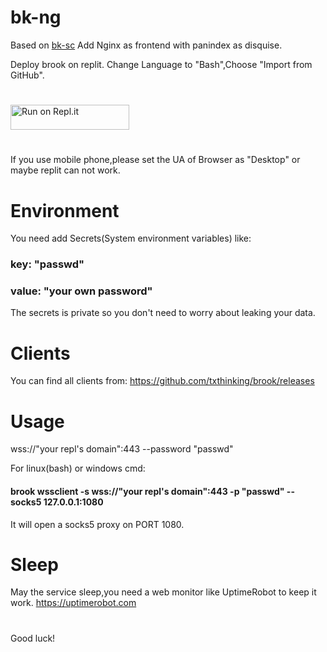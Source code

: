 # bk-ng

Based on [bk-sc](https://github.com/gityzon/bk-sc)
Add Nginx as frontend with panindex as disquise.

Deploy brook on replit.
Change Language to "Bash",Choose "Import from GitHub".
#

<a href="https://replit.com/github/gityzon/bk-ng">
  <img alt="Run on Repl.it" src="https://replit.com/badge/github/github/gityzon" style="height: 40px; width: 190px;" />
</a>

#
If you use mobile phone,please set the UA of Browser as "Desktop" or maybe replit can not work.

# Environment

You need add Secrets(System environment variables) like:

### key: "passwd"

### value: "your own password"

The secrets is private so you don't need to worry about leaking your data.

# Clients

You can find all clients from:
https://github.com/txthinking/brook/releases

# Usage

wss://"your repl's domain":443 --password "passwd"

For linux(bash) or windows cmd:

#### brook wssclient -s wss://"your repl's domain":443 -p "passwd" --socks5 127.0.0.1:1080

It will open a socks5 proxy on PORT 1080.

# Sleep

May the service sleep,you need a web monitor like UptimeRobot to keep it work.
https://uptimerobot.com

#
Good luck!

